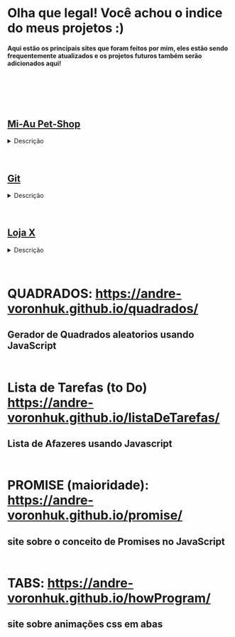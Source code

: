 # Olha que legal! Você achou o indice do meus projetos :)


  <h4> Aqui estão os principais sites que foram feitos por mim, eles
  estão sendo frequentemente atualizados e os projetos 
    futuros também serão adicionados aqui! </h4>

<br>
<br><br><br>

## [Mi-Au Pet-Shop](https://andre-voronhuk.github.io/petshop/index.html)
<details>
<summary>Descrição</summary>

  <h4>
    Este é o site do 'Mi-Au' Pet-Shop, um petshop ficticio  criado com o intuito de praticar as 
  tecnologias ja conhecidas por mim, mas tambem para aprender coisas novas, nesse caso aprimorar as habilidades com CSS!

</h4>

<br>
</details>
<br><br>


## [Git](https://andre-voronhuk.github.io/DWEB/RDE06-Andre_Voronhuk_Git.html)
<details>
<summary>Descrição</summary>

  <h4>
    Este é um site solicitado pelo professor de Web da faculdade, Nele está explicado o que são Git e Github de uma forma  geral!
</h4>

<br>
</details>
<br><br>


## [Loja X](https://andre-voronhuk.github.io/loja/)
<details>
<summary>Descrição</summary>

  <h4>
    Este é um site de uma loja de roupas ficticia, a Loja X!<br>
    Ele foi criado usando Bootstrap, uma tecnologia que eu nunca tinha usado antes desse projeto, Nele aprendi bastante coisa sobre alinhamento
    e como deixar coisas onde eu realmente queria, utilizei tambem, algumas animações, como o hover nos anuncios que expandem o seu container.<br>
    Aprendi tambem como personalizar a barra de rolagem, que é algo bastante interessante, são os pequenos detalhes que fazem a diferença no final!
  
</h4>

<br>
</details>
<br><br>


# QUADRADOS:  https://andre-voronhuk.github.io/quadrados/
## Gerador de Quadrados aleatorios usando JavaScript<br><br>

# Lista de Tarefas (to Do) https://andre-voronhuk.github.io/listaDeTarefas/
## Lista de Afazeres usando Javascript <br><br>

# PROMISE (maioridade): https://andre-voronhuk.github.io/promise/
## site sobre o conceito de Promises no JavaScript<br><br>

# TABS: https://andre-voronhuk.github.io/howProgram/
## site sobre animações css em abas<br><br>




